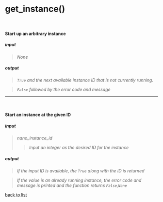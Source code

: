 # **get_instance()**
<br/>

#### Start up an arbitrary instance
##### input
>*None*

##### output
>*`True` and the next available instance ID that is not currently running.*   

>*`False` followed by the error code and message*

-----------

<br/>

#### Start an instance at the given ID
##### input
>*nano_instance_id*    
>>*Input an integer as the desired ID for the instance*

##### output
>*If the input ID is available, the `True` along with the ID is returned*    

>*If the value is an already running instance, the error code and message is printed and the function returns `False`,`None`*

[back to list](../Index.md)
